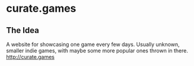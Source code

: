 # curate.games

## The Idea
A website for showcasing one game every few days. Usually unknown, smaller indie games, with maybe some more popular ones thrown in there. http://curate.games
